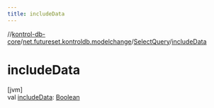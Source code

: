 ```yaml
---
title: includeData
---
```

//[kontrol-db-core](../../../index.html)/[net.futureset.kontroldb.modelchange](../index.html)/[SelectQuery](index.html)/[includeData](include-data.html)



# includeData



[jvm]\
val [includeData](include-data.html): [Boolean](https://kotlinlang.org/api/latest/jvm/stdlib/kotlin/-boolean/index.html)




